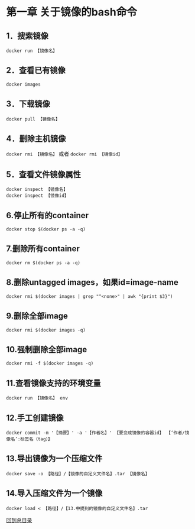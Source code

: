 第一章 关于镜像的bash命令  
====  
 1．搜索镜像   
-------  
`docker run 【镜像名】`  

 2．查看已有镜像   
-------  
`docker images`  

 3．下载镜像   
-------  
`docker pull 【镜像名】`  

 4．删除主机镜像   
-------  
`docker rmi 【镜像名】`
或者
`docker rmi 【镜像id】`  

 5．查看文件镜像属性   
-------  
`docker inspect 【镜像名】`  
`docker inspect 【镜像id】`  


6.停止所有的container  
-------
`docker stop $(docker ps -a -q)`  

7.删除所有container  
------
`docker rm $(docker ps -a -q)`  

8.删除untagged images，如果id=image-name  
------
`docker rmi $(docker images | grep "^<none>" | awk "{print $3}")`  

9.删除全部image  
------
`docker rmi $(docker images -q)`  

10.强制删除全部image  
-------
`docker rmi -f $(docker images -q)`  

11.查看镜像支持的环境变量
-------
`docker run 【镜像名】 env`

12.手工创建镜像
------
`docker commit -m '【摘要】' -a '【作者名】' 【要变成镜像的容器id】 【‘作者/镜像名’:标签名（tag）】`

13.导出镜像为一个压缩文件  
------  
`docker save -o 【路径】/【镜像的自定义文件名】.tar 【镜像名】`  
  
14.导入压缩文件为一个镜像  
------  
`docker load < 【路径】/【13.中提到的镜像的自定义文件名】.tar `

[回到总目录](https://github.com/jinzi9800/docker-tips/blob/master/README.md "回到项目readme.md")
